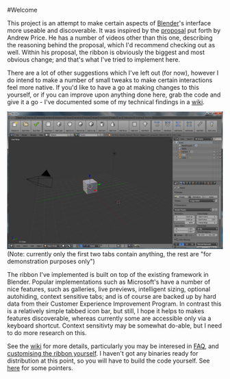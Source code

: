 #Welcome

This project is an attempt to make certain aspects of [Blender](http://www.blender.org/)'s interface more useable and discoverable. It was inspired by the [proposal](http://www.blenderguru.com/articles/new-blender-ui-proposal/) put forth by Andrew Price. He has a number of videos other than this one, describing the reasoning behind the proposal, which I'd recommend checking out as well. Within his proposal, the ribbon is obviously the biggest and most obvious change; and that's what I've tried to implement here. 

There are a lot of other suggestions which I've left out (for now), however I do intend to make a number of small tweaks to make certain interactions feel more native. If you'd like to have a go at making changes to this yourself, or if you can improve upon anything done here, grab the code and give it a go - I've documented some of my technical findings in a [wiki](https://github.com/wwestrop/blender/wiki). 

![Screenshot](https://github.com/wwestrop/blender/blob/wiki/wiki/Blender_Ribbon.png)
(Note: currently only the first two tabs contain anything, the rest are "for demonstration purposes only")

The ribbon I've implemented is built on top of the existing framework in Blender. Popular implementations such as Microsoft's have a number of nice features, such as galleries, live previews, intelligent sizing, optional autohiding, context sensitive tabs; and is of course are backed up by hard data from their Customer Experience Improvement Program. In contrast this is a relatively simple tabbed icon bar, but still, I hope it helps to makes features discoverable, whereas currently some are accessible only via a keyboard shortcut. Context sensitivty may be somewhat do-able, but I need to do more research on this. 

See the [wiki](https://github.com/wwestrop/blender/wiki) for more details, particularly you may be interesed in [FAQ](https://github.com/wwestrop/blender/wiki/FAQ), and [customising the ribbon yourself](https://github.com/wwestrop/blender/wiki/Ribbon-customisation). I haven't got any binaries ready for distribution at this point, so you will have to build the code yourself. See [here](https://github.com/wwestrop/blender/wiki/Building-tips) for some pointers. 
